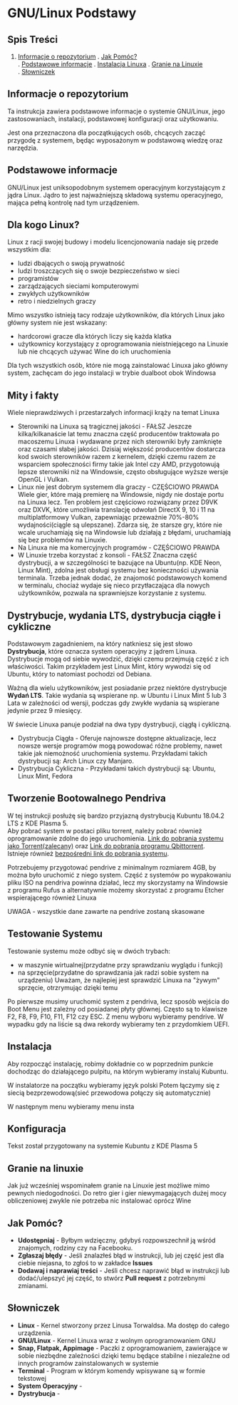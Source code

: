 # GNU/Linux Podstawy

## Spis Treści
1. [Informacje o repozytorium](#informacje-o-repozytorium)
. [Jak Pomóc?](#jak-pomóc)  
. [Podstawowe informacje](#podstawowe-informacje)
. [Instalacja Linuxa](#instalacja-linuxa)
. [Granie na Linuxie](#granie-na-linuxie)  
. [Słowniczek](#słowniczek)  

## Informacje o repozytorium
Ta instrukcja zawiera podstawowe informacje o systemie GNU/Linux, jego zastosowaniach, instalacji, podstawowej konfiguracji oraz użytkowaniu.

Jest ona przeznaczona dla początkujących osób, chcących zacząć przygodę z systemem, będąc wyposażonym w podstawową wiedzę oraz narzędzia.

## Podstawowe informacje
GNU/Linux jest uniksopodobnym systemem operacyjnym korzystającym z jądra Linux. Jądro to jest najważniejszą składową systemu operacyjnego, mająca pełną kontrolę nad tym urządzeniem.

## Dla kogo Linux?

Linux z racji swojej budowy i modelu licencjonowania nadaje się przede wszystkim dla:
* ludzi dbających o swoją prywatność
* ludzi troszczących się o swoje bezpieczeństwo w sieci
* programistów
* zarządzających sieciami komputerowymi
* zwykłych użytkowników
* retro i niedzielnych graczy

Mimo wszystko istnieją tacy rodzaje użytkowników, dla których Linux jako główny system nie jest wskazany:
* hardcorowi gracze dla których liczy się każda klatka
* użytkownicy korzystający z oprogramowania nieistniejącego na Linuxie lub nie chcących używać Wine do ich uruchomienia

Dla tych wszystkich osób, które nie mogą zainstalować Linuxa jako główny system, zachęcam do jego instalacji w trybie dualboot obok Windowsa

## Mity i fakty
Wiele nieprawdziwych i przestarzałych informacji krąży na temat Linuxa

* Sterowniki na Linuxa są tragicznej jakości - FAŁSZ
Jeszcze kilka/kilkanaście lat temu znaczna część producentów traktowała po macoszemu Linuxa i wydawane przez nich sterowniki były zamknięte oraz czasami słabej jakości. Dzisiaj większość producentów dostarcza kod swoich sterowników razem z kernelem, dzięki czemu razem ze wsparciem społeczności firmy takie jak Intel czy AMD, przygotowują lepsze sterowniki niż na Windowsie, często obsługujące wyższe wersje OpenGL i Vulkan.
* Linux nie jest dobrym systemem dla graczy - CZĘŚCIOWO PRAWDA
Wiele gier, które mają premierę na Windowsie, nigdy nie dostaje portu na Linuxa lecz. Ten problem jest częściowo rozwiązany przez D9VK oraz DXVK, które umożliwia translację odwołań DirectX 9, 10 i 11 na multiplatformowy Vulkan, zapewniając przeważnie 70%-80% wydajności(ciągle są ulepszane). Zdarza się, że starsze gry, które nie wcale uruchamiają się na Windowsie lub działają z błędami, uruchamiają się bez problemów na Linuxie.
* Na Linuxa nie ma komercyjnych programów - CZĘŚCIOWO PRAWDA
* W Linuxie trzeba korzystać z konsoli - FAŁSZ
Znaczna część dystrybucji, a w szczególności te bazujące na Ubuntu(np. KDE Neon, Linux Mint), zdolna jest obsługi systemu bez konieczności używania terminala. Trzeba jednak dodać, że znajomość podstawowych komend w terminalu, chociaż wydaje się nieco przytłaczająca dla nowych użytkowników, pozwala na sprawniejsze korzystanie z systemu.

## Dystrybucje, wydania LTS, dystrybucja ciągłe i cykliczne

Podstawowym zagadnieniem, na który natkniesz się jest słowo __Dystrybucja__, które oznacza system operacyjny z jądrem Linuxa. Dystrybucje mogą od siebie wywodzić, dzięki czemu przejmują część z ich właściwości. Takim przykładem jest Linux Mint, który wywodzi się od Ubuntu, który to natomiast pochodzi  od Debiana.

Ważną dla wielu użytkowników, jest posiadanie przez niektóre dystrybucje __Wydań LTS__. Takie wydania są wspierane np. w Ubuntu i Linux Mint 5 lub 3 Lata w zależności od wersji, podczas gdy zwykłe wydania są wspierane jedynie przez 9 miesięcy.

W świecie Linuxa panuje podział na dwa typy dystrybucji, ciągłą i cykliczną.
* Dystrybucja Ciągła - Oferuje najnowsze dostępne aktualizacje, lecz nowsze wersje programów mogą powodować różne problemy, nawet takie jak niemożność uruchomienia systemu. Przykładami takich dystrybucji są: Arch Linux czy Manjaro.
* Dystrybucja Cykliczna -  Przykładami takich dystrybucji są: Ubuntu, Linux Mint, Fedora





## Tworzenie Bootowalnego Pendriva
W tej instrukcji posłużę się bardzo przyjazną dystrybucją Kubuntu 18.04.2 LTS z KDE Plasma 5.  
Aby pobrać system w postaci pliku torrent, należy pobrać również oprogramowanie zdolne do jego uruchomienia. [Link do pobrania systemu jako Torrent(zalecany)](http://cdimage.ubuntu.com/kubuntu/releases/18.04/release/kubuntu-18.04.2-desktop-amd64.iso.torrent) oraz [Link do pobrania programu Qbittorrent](https://www.qbittorrent.org/download.php).  
Istnieje również [bezpośredni link do pobrania systemu](http://cdimage.ubuntu.com/kubuntu/releases/18.04/release/kubuntu-18.04.2-desktop-amd64.iso).

Potrzebujemy przygotować pendrive z minimalnym rozmiarem 4GB, by można było uruchomić z niego system.
Część z systemów po wypakowaniu pliku ISO na pendriva powinna działać, lecz my skorzystamy na Windowsie z programu Rufus a alternatywnie możemy skorzystać z programu Etcher wspierającego również Linuxa

UWAGA - wszystkie dane zawarte na pendrive zostaną skasowane
## Testowanie Systemu
Testowanie systemu może odbyć się w dwóch trybach:
* w maszynie wirtualnej(przydatne przy sprawdzaniu wyglądu i funkcji)
* na sprzęcie(przydatne do sprawdzania jak radzi sobie system na urządzeniu)
Uważam, że najlepiej jest sprawdzić Linuxa na "żywym" sprzęcie, otrzrymując dzięki temu

Po pierwsze musimy uruchomić system z pendriva, lecz sposób wejścia do Boot Menu jest zależny od posiadanej płyty głównej. Często są to klawisze F2, F8, F9, F10, F11, F12 czy ESC.
Z menu wyboru wybieramy pendrive. W wypadku gdy na liście są dwa rekordy wybieramy ten z przydomkiem UEFI.

## Instalacja
Aby rozpocząć instalację, robimy dokładnie co w poprzednim punkcie dochodząc do działającego pulpitu, na którym wybieramy instaluj Kubuntu.




W instalatorze na początku wybieramy język polski
Potem łączymy się z siecią bezprzewodową(sieć przewodowa połączy się automatycznie)

W następnym menu wybieramy menu insta
## Konfiguracja
Tekst został przygotowany na systemie Kubuntu z KDE Plasma 5

## Granie na linuxie
Jak już wcześniej wspominałem granie na Linuxie jest możliwe mimo pewnych niedogodności.
Do retro gier i gier niewymagających dużej mocy obliczeniowej zwykle nie potrzeba nic instalować oprócz Wine


## Jak Pomóc?
* __Udostępniaj__ - Byłbym wdzięczny, gdybyś rozpowszechnił ją wśród znajomych, rodziny czy na Facebooku.
* __Zgłaszaj błędy__ - Jeśli znalazłeś błąd w instrukcji, lub jej część jest dla ciebie niejasna, to zgłoś to w zakładce __Issues__
* __Dodawaj i naprawiaj treści__ - Jeśli chcesz naprawić błąd w instrukcji lub dodać/ulepszyć jej część, to stwórz __Pull request__ z potrzebnymi zmianami.




## Słowniczek
* __Linux__ - Kernel stworzony przez Linusa Torwaldsa. Ma dostęp do całego urządzenia.
* __GNU/Linux__ - Kernel Linuxa wraz z wolnym oprogramowaniem GNU
* __Snap, Flatpak, Appimage__ - Paczki z oprogramowaniem, zawierające w sobie niezbędne zależności dzięki temu będące stabilne i niezależne od innych programów zainstalowanych w systemie
* __Terminal__ - Program w którym komendy wpisywane są w formie tekstowej
* __System Operacyjny__ -
* __Dystrybucja__ -
